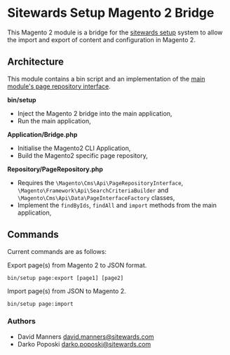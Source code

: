 # Sitewards Setup Magento 2 Bridge #

This Magento 2 module is a bridge for the [sitewards setup](https://github.com/sitewards/setup) system to allow the import and export of content and configuration in Magento 2.

## Architecture ##

This module contains a bin script and an implementation of the [main module's page repository interface](https://github.com/sitewards/setup#architecture).

**bin/setup**

* Inject the Magento 2 bridge into the main application,
* Run the main application,

**Application/Bridge.php**

* Initialise the Magento2 CLI Application,
* Build the Magento2 specific page repository,

**Repository/PageRepository.php**

* Requires the `\Magento\Cms\Api\PageRepositoryInterface`, `\Magento\Framework\Api\SearchCriteriaBuilder` and `\Magento\Cms\Api\Data\PageInterfaceFactory` classes,
* Implement the `findByIds`, `findAll` and `import` methods from the main application,

## Commands ##

Current commands are as follows:

Export page(s) from Magento 2 to JSON format.

`bin/setup page:export [page1] [page2]`

Import page(s) from JSON to Magento 2.

`bin/setup page:import`

### Authors ###

* David Manners <david.manners@sitewards.com>
* Darko Poposki <darko.poposki@sitewards.com>
